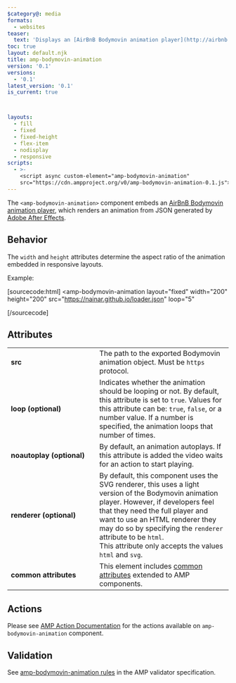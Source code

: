 ```yaml
---
$category@: media
formats:
  - websites
teaser:
  text: 'Displays an [AirBnB Bodymovin animation player](http://airbnb.io/lottie/).'
toc: true
layout: default.njk
title: amp-bodymovin-animation
version: '0.1'
versions:
  - '0.1'
latest_version: '0.1'
is_current: true



layouts:
  - fill
  - fixed
  - fixed-height
  - flex-item
  - nodisplay
  - responsive
scripts:
  - >-
    <script async custom-element="amp-bodymovin-animation"
    src="https://cdn.ampproject.org/v0/amp-bodymovin-animation-0.1.js"></script>
---
```



<!---
Copyright 2018 The AMP HTML Authors. All Rights Reserved.

Licensed under the Apache License, Version 2.0 (the "License");
you may not use this file except in compliance with the License.
You may obtain a copy of the License at

      http://www.apache.org/licenses/LICENSE-2.0

Unless required by applicable law or agreed to in writing, software
distributed under the License is distributed on an "AS-IS" BASIS,
WITHOUT WARRANTIES OR CONDITIONS OF ANY KIND, either express or implied.
See the License for the specific language governing permissions and
limitations under the License.
-->



The `<amp-bodymovin-animation>` component embeds an [AirBnB Bodymovin animation player](http://airbnb.io/lottie/), which renders an animation from JSON generated by [Adobe After Effects](https://www.adobe.com/products/aftereffects.html).

## Behavior

The `width` and `height` attributes determine the aspect ratio of the animation embedded in responsive layouts.

Example:

[sourcecode:html]
<amp-bodymovin-animation
  layout="fixed"
  width="200"
  height="200"
  src="https://nainar.github.io/loader.json"
  loop="5"
>
</amp-bodymovin-animation>
[/sourcecode]

## Attributes

<table>
  <tr>
    <td width="40%"><strong>src</strong></td>
    <td>The path to the exported Bodymovin animation object. Must be <code>https</code> protocol.</td>
  </tr>
  <tr>
    <td width="40%"><strong>loop (optional)</strong></td>
    <td>Indicates whether the animation should be looping or not. By default, this attribute is set to <code>true</code>. Values for this attribute can be: <code>true</code>, <code>false</code>, or a number value. If a number is specified, the animation loops that number of times.</td>
  </tr>
  <tr>
    <td width="40%"><strong>noautoplay (optional)</strong></td>
    <td>By default, an animation autoplays. If this attribute is added the video waits for an action to start playing.</td>
  </tr>
  <tr>
    <td width="40%"><strong>renderer (optional)</strong></td>
    <td>By default, this component uses the SVG renderer, this uses a light version of the Bodymovin animation player. However, if developers feel that they need the full player and want to use an HTML renderer they may do so by specifying the <code>renderer</code> attribute to be <code>html</code>.<br>This attribute only accepts the values <code>html</code> and <code>svg</code>.</td>
  </tr>
  <tr>
    <td width="40%"><strong>common attributes</strong></td>
    <td>This element includes <a href="https://amp.dev/documentation/guides-and-tutorials/learn/common_attributes">common attributes</a> extended to AMP components.</td>
  </tr>
</table>

## Actions

Please see [AMP Action Documentation](https://amp.dev/documentation/guides-and-tutorials/learn/amp-actions-and-events#amp-bodymovin-animation) for the actions available on `amp-bodymovin-animation` component.

## Validation

See [amp-bodymovin-animation rules](https://github.com/ampproject/amphtml/blob/master/extensions/amp-bodymovin-animation/validator-amp-bodymovin-animation.protoascii) in the AMP validator specification.